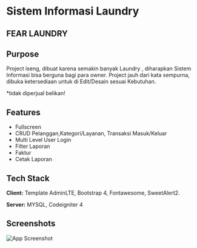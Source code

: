 # Sistem Informasi Laundry

## FEAR LAUNDRY

## Purpose

Project iseng, dibuat karena semakin banyak Laundry , diharapkan Sistem Informasi bisa berguna bagi para owner. Project jauh dari kata sempurna, dibuka ketersediaan untuk di Edit/Desain sesuai Kebutuhan.

\*tidak diperjual belikan!

## Features

- Fullscreen
- CRUD Pelanggan,Kategori/Layanan, Transaksi Masuk/Keluar
- Multi Level User Login
- Filter Laporan
- Faktur
- Cetak Laporan

## Tech Stack

**Client:** Template AdminLTE, Bootstrap 4, Fontawesome, SweetAlert2.

**Server:** MYSQL, Codeigniter 4

## Screenshots

![App Screenshot](https://i.ibb.co/DpVx0xJ/Fear-Laundry.png)
